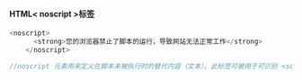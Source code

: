 #### HTML< noscript >标签

```javascript
<noscript>
      <strong>您的浏览器禁止了脚本的运行，导致网站无法正常工作</strong>
    </noscript>

//noscript 元素用来定义在脚本未被执行时的替代内容（文本）。此标签可被用于可识别 <script> 标签但无法支持其中的脚本的浏览器。
```

